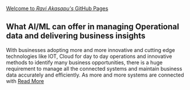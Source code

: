 [Welcome to *Ravi Akasapu's* GitHub Pages](raviakasapu.github.io)

## What AI/ML can offer in managing Operational data and delivering business insights
With businesses adopting more and more innovative and cutting edge technologies like IOT, Cloud for day to day operations and innovative methods to identify many business opportunities, there is a huge requirement to manage all the connected systems and maintain business data accurately and efficiently. As more and more systems are connected with [Read More](https://raviakasapu.github.io/2022/02/22/What-AI-ML-can-offer-in-managing-Operational-data-and-delivering-business-insights.html)
